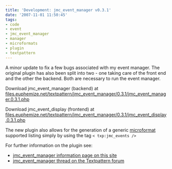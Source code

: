 ```yaml
---
title: 'Development: jmc_event_manager v0.3.1'
date: '2007-11-01 11:50:45'
tags:
- code
- event
- jmc_event_manager
- manager
- microformats
- plugin
- textpattern
---
```


A minor update to fix a few bugs associated with my event manager. The original plugin has also been split into two - one taking care of the front end and the other the backend. Both are necessary to run the event manager.

Download jmc_event_manager (backend) at <a href="http://files.euphemize.net/textpattern/jmc_event_manager/0.3.1/jmc_event_manager.0.3.1.php">files.euphemize.net/textpattern/jmc_event_manager/0.3.1/jmc_event_manager.0.3.1.php</a>

Download jmc_event_display (frontend) at <a href="http://files.euphemize.net/textpattern/jmc_event_manager/0.3.1/jmc_event_display.0.3.1.txt" aiotitle="files.euphemize.net/textpattern/jmc_event_manager/0.3.1/jmc_event_display.0.3.1.txt">files.euphemize.net/textpattern/jmc_event_manager/0.3.1/jmc_event_display.0.3.1.php </a>

The new plugin also allows for the generation of a generic <a href="http://microformats.org">microformat </a>supported listing simply by using the tag <code>&lt; txp:jmc_events /&gt;</code>

For further information on the plugin see:
<ul>
	<li><a href="http://euphemize.net/blog/plugins/textpattern/jmc_event_manager/">jmc_event_manager information page on this site</a></li>
	<li><a href="http://forum.textpattern.com/viewtopic.php?id=11137">jmc_event_manager thread on the Textpattern forum</a></li>
</ul>
